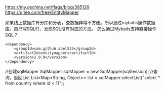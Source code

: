 

https://my.oschina.net/flags/blog/385126
https://gitee.com/free/EntityMapper

如果线上数据库有分库和分表，查数据非常不方便。所以通过mybatis操作数据库，自己写SQL时，发现SQL没有对应的方法。
怎么通过Mybatis支持直接操作SQL？

```
<dependency>
    <groupId>com.github.abel533</groupId>
    <artifactId>entitymapper</artifactId>
    <version>1.0.0</version>
</dependency>
```


//创建sqlMapper
SqlMapper sqlMapper = new SqlMapper(sqlSession);
//查询，返回List<Map>
List<Map<String, Object>> list = sqlMapper.selectList("select * from country where id < 11");
